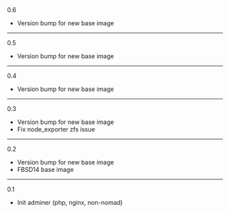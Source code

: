 0.6

* Version bump for new base image

---

0.5

* Version bump for new base image

---

0.4

* Version bump for new base image

---

0.3

* Version bump for new base image
* Fix node_exporter zfs issue

---

0.2

* Version bump for new base image
* FBSD14 base image

---

0.1

* Init adminer (php, nginx, non-nomad)
